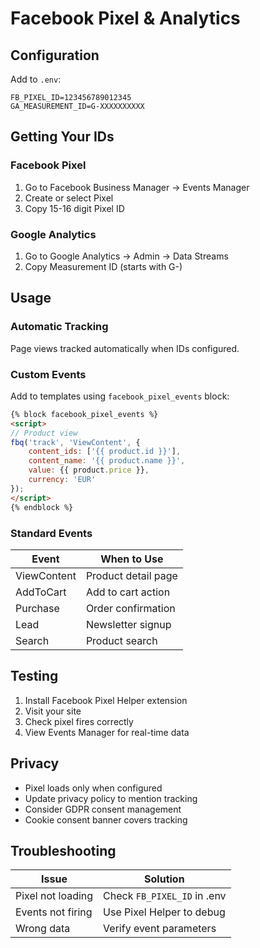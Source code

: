 # Facebook Pixel & Analytics

## Configuration

Add to `.env`:
```env
FB_PIXEL_ID=123456789012345
GA_MEASUREMENT_ID=G-XXXXXXXXXX
```

## Getting Your IDs

### Facebook Pixel
1. Go to Facebook Business Manager → Events Manager
2. Create or select Pixel
3. Copy 15-16 digit Pixel ID

### Google Analytics
1. Go to Google Analytics → Admin → Data Streams
2. Copy Measurement ID (starts with G-)

## Usage

### Automatic Tracking
Page views tracked automatically when IDs configured.

### Custom Events

Add to templates using `facebook_pixel_events` block:

```html
{% block facebook_pixel_events %}
<script>
// Product view
fbq('track', 'ViewContent', {
    content_ids: ['{{ product.id }}'],
    content_name: '{{ product.name }}',
    value: {{ product.price }},
    currency: 'EUR'
});
</script>
{% endblock %}
```

### Standard Events

| Event | When to Use |
|-------|-------------|
| ViewContent | Product detail page |
| AddToCart | Add to cart action |
| Purchase | Order confirmation |
| Lead | Newsletter signup |
| Search | Product search |

## Testing

1. Install Facebook Pixel Helper extension
2. Visit your site
3. Check pixel fires correctly
4. View Events Manager for real-time data

## Privacy

- Pixel loads only when configured
- Update privacy policy to mention tracking
- Consider GDPR consent management
- Cookie consent banner covers tracking

## Troubleshooting

| Issue | Solution |
|-------|----------|
| Pixel not loading | Check `FB_PIXEL_ID` in .env |
| Events not firing | Use Pixel Helper to debug |
| Wrong data | Verify event parameters |
